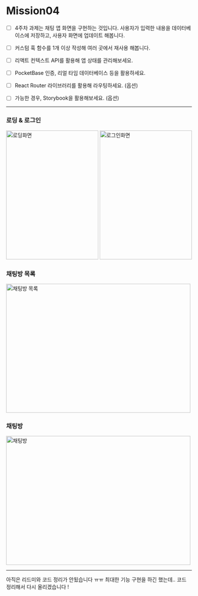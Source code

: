 # Mission04

- [ ]  4주차 과제는 채팅 앱 화면을 구현하는 것입니다.
사용자가 입력한 내용을 데이터베이스에 저장하고, 사용자 화면에 업데이트 해봅니다.

- [ ]  커스텀 훅 함수를 1개 이상 작성해 여러 곳에서 재사용 해봅니다.
- [ ]  리액트 컨텍스트 API를 활용해 앱 상태를 관리해보세요.
- [ ]  PocketBase 인증, 리얼 타임 데이터베이스 등을 활용하세요.
- [ ]  React Router 라이브러리를 활용해 라우팅하세요. (옵션)
- [ ]  가능한 경우, Storybook을 활용해보세요. (옵션)

---

### 로딩 & 로그인

<img width="250" height="350"  src="https://github.com/Bambiru/react-homework/assets/116716953/afbf028c-e122-4227-b8fb-b9d58db2c425" alt="로딩화면">
<img width="250" height="350"  src="https://github.com/Bambiru/react-homework/assets/116716953/1d7eec2b-f671-42b5-b118-c13a212d103b" alt="로그인화면">

### 채팅방 목록

<img width="500" height="350"  src="https://github.com/Bambiru/react-homework/assets/116716953/a2025855-bfbe-45f9-8640-1b0bc8a836d1" alt="채팅방 목록">

### 채팅방
<img width="500" height="350"  src="https://github.com/Bambiru/react-homework/assets/116716953/710e6721-7283-45d8-9f40-39142f87bb07" alt="채팅방">


---

아직은 리드미와 코드 정리가 안됬습니다 ㅠㅠ
최대한 기능 구현을 하긴 했는데.. 
코드 정리해서 다시 올리겠습니다 !
